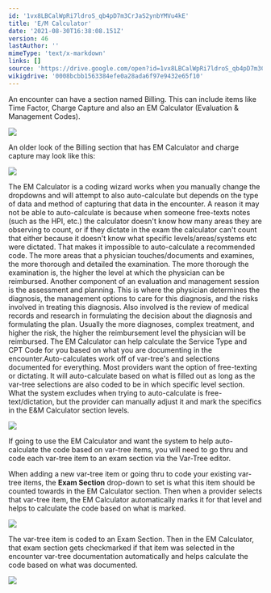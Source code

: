 ```yaml
---
id: '1vx8LBCalWpRi7ldroS_qb4pD7m3CrJaS2ynbYMVu4kE'
title: 'E/M Calculator'
date: '2021-08-30T16:38:08.151Z'
version: 46
lastAuthor: ''
mimeType: 'text/x-markdown'
links: []
source: 'https://drive.google.com/open?id=1vx8LBCalWpRi7ldroS_qb4pD7m3CrJaS2ynbYMVu4kE'
wikigdrive: '0008bcbb1563384efe0a28ada6f97e9432e65f10'
---
```

An encounter can have a section named Billing. This can include items like Time Factor, Charge Capture and also an EM Calculator (Evaluation & Management Codes).

![](../e-m-calculator.assets/8a7a03888281739c004ad6d958c8cd43.png)

An older look of the Billing section that has EM Calculator and charge capture may look like this:

![](../e-m-calculator.assets/ca19cf1c9faefe7a327e3df69705f9af.png)

The EM Calculator is a coding wizard works when you manually change the dropdowns and will attempt to also auto-calculate but depends on the type of data and method of capturing that data in the encounter. A reason it may not be able to auto-calculate is because when someone free-texts notes (such as the HPI, etc.) the calculator doesn't know how many areas they are observing to count, or if they dictate in the exam the calculator can't count that either because it doesn't know what specific levels/areas/systems etc were dictated. That makes it impossible to auto-calculate a recommended code. The more areas that a physician touches/documents and examines, the more thorough and detailed the examination. The more thorough the examination is, the higher the level at which the physician can be reimbursed. Another component of an evaluation and management session is the assessment and planning. This is where the physician determines the diagnosis, the management options to care for this diagnosis, and the risks involved in treating this diagnosis. Also involved is the review of medical records and research in formulating the decision about the diagnosis and formulating the plan. Usually the more diagnoses, complex treatment, and higher the risk, the higher the reimbursement level the physician will be reimbursed. The EM Calculator can help calculate the Service Type and CPT Code for you based on what you are documenting in the encounter.Auto-calculates work off of var-tree's and selections documented for everything. Most providers want the option of free-texting or dictating. It will auto-calculate based on what is filled out as long as the var-tree selections are also coded to be in which specific level section. What the system excludes when trying to auto-calculate is free-text/dictation, but the provider can manually adjust it and mark the specifics in the E&M Calculator section levels.

![](../e-m-calculator.assets/e4ad3ff26a8ebcb88aa451cdaa565e15.png)

If going to use the EM Calculator and want the system to help auto-calculate the code based on var-tree items, you will need to go thru and code each var-tree item to an exam section via the Var-Tree editor.

When adding a new var-tree item or going thru to code your existing var-tree items, the **Exam Section** drop-down to set is what this item should be counted towards in the EM Calculator section. Then when a provider selects that var-tree item, the EM Calculator automatically marks it for that level and helps to calculate the code based on what is marked.

![](../e-m-calculator.assets/d79bfe6b0ce2ff994c01a124226fde30.png)

The var-tree item is coded to an Exam Section. Then in the EM Calculator, that exam section gets checkmarked if that item was selected in the encounter var-tree documentation automatically and helps calculate the code based on what was documented.

![](../e-m-calculator.assets/013138caad82625cff759432da174558.png)
